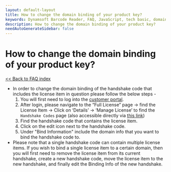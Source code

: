 ```yaml
---
layout: default-layout
title: How to change the domain binding of your product key?
keywords: Dynamsoft Barcode Reader, FAQ, JavaScript, tech basic, domain binding, product key
description: How to change the domain binding of your product key?
needAutoGenerateSidebar: false
---
```


# How to change the domain binding of your product key?

[<< Back to FAQ index](index.md)

- In order to change the domain binding of the handshake code that includes the license item in question please follow the below steps -
  1. You will first need to log into the [customer portal](https://www.dynamsoft.com/customer/index).
  2. After login, please navigate to the “Full License” page -> find the License Item -> Click on ‘Details’ -> ‘Manage License’ to find the `Handshake Codes` page (also accessible directly via [this link](https://www.dynamsoft.com/lts/index.html#/handshakeCodes))
  3. Find the handshake code that contains the license item.
  4. Click on the edit icon next to the handshake code.
  5. Under "Bind Information" include the domain info that you want to bind the handshake code to.
- Please note that a single handshake code can contain multiple license items. If you wish to bind a single license item to a certain domain, then you will first need to remove the license item from its current handshake, create a new handshake code, move the license item to the new handshake, and finally edit the Binding Info of the new handshake.
